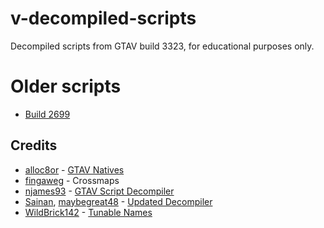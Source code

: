 # v-decompiled-scripts

Decompiled scripts from GTAV build 3323, for educational purposes only.

# Older scripts

* [Build 2699](https://github.com/Tessio/v-decompiled-scripts/tree/619d43ed52e08eaee3660e7e9fb040b5dd72ea6a)

## Credits

* [alloc8or](https://github.com/alloc8or) - [GTAV Natives](https://github.com/alloc8or/gta5-nativedb-data)
* [fingaweg](https://github.com/fingaweg) - Crossmaps
* [njames93](https://github.com/njames93) - [GTAV Script Decompiler](https://github.com/njames93/GTA-V-Script-Decompiler)
* [Sainan](https://github.com/Sainan), [maybegreat48](https://github.com/maybegreat48) - [Updated Decompiler](https://github.com/maybegreat48/GTA-V-Script-Decompiler)
* [WildBrick142](https://github.com/Wildbrick142) - [Tunable Names](https://github.com/Wildbrick142/V-Tunable-Names)
